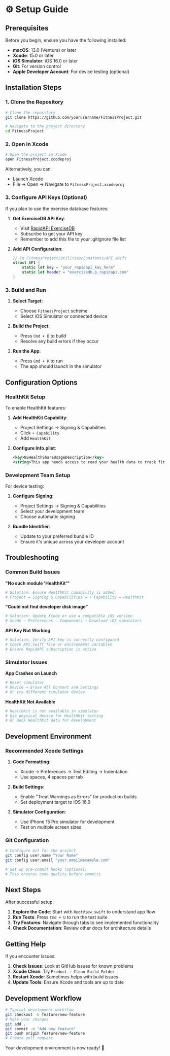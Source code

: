# ⚙️ Setup Guide

## Prerequisites

Before you begin, ensure you have the following installed:

- **macOS**: 13.0 (Ventura) or later
- **Xcode**: 15.0 or later
- **iOS Simulator**: iOS 16.0 or later
- **Git**: For version control
- **Apple Developer Account**: For device testing (optional)

## Installation Steps

### 1. Clone the Repository

```bash
# Clone the repository
git clone https://github.com/yourusername/FitnessProject.git

# Navigate to the project directory
cd FitnessProject
```

### 2. Open in Xcode

```bash
# Open the project in Xcode
open FitnessProject.xcodeproj
```

Alternatively, you can:
- Launch Xcode
- File → Open → Navigate to `FitnessProject.xcodeproj`

### 3. Configure API Keys (Optional)

If you plan to use the exercise database features:

1. **Get ExerciseDB API Key**:
   - Visit [RapidAPI ExerciseDB](https://rapidapi.com/justin-WFnsXH_t6/api/exercisedb)
   - Subscribe to get your API key
   - Remember to add this file to your .gitignore file list

2. **Add API Configuration**:
   ```swift
   // In FitnessProject/Utilities/Constants/API.swift
   struct API {
       static let key = "your_rapidapi_key_here"
       static let header = "exercisedb.p.rapidapi.com"
   }
   ```

### 3. Build and Run

1. **Select Target**:
   - Choose `FitnessProject` scheme
   - Select iOS Simulator or connected device

2. **Build the Project**:
   - Press `Cmd + B` to build
   - Resolve any build errors if they occur

3. **Run the App**:
   - Press `Cmd + R` to run
   - The app should launch in the simulator

## Configuration Options

### HealthKit Setup

To enable HealthKit features:

1. **Add HealthKit Capability**:
   - Project Settings → Signing & Capabilities
   - Click `+ Capability`
   - Add `HealthKit`

2. **Configure Info.plist**:
   ```xml
   <key>NSHealthShareUsageDescription</key>
   <string>This app needs access to read your health data to track fitness progress.</string>
   ```

### Development Team Setup

For device testing:

1. **Configure Signing**:
   - Project Settings → Signing & Capabilities
   - Select your development team
   - Choose automatic signing

2. **Bundle Identifier**:
   - Update to your preferred bundle ID
   - Ensure it's unique across your developer account

## Troubleshooting

### Common Build Issues

**"No such module 'HealthKit'"**
```bash
# Solution: Ensure HealthKit capability is added
# Project → Signing & Capabilities → + Capability → HealthKit
```

**"Could not find developer disk image"**
```bash
# Solution: Update Xcode or use a compatible iOS version
# Xcode → Preferences → Components → Download iOS simulators
```

**API Key Not Working**
```bash
# Solution: Verify API key is correctly configured
# Check API.swift file or environment variables
# Ensure RapidAPI subscription is active
```

### Simulator Issues

**App Crashes on Launch**
```bash
# Reset simulator
# Device → Erase All Content and Settings
# Or try different simulator device
```

**HealthKit Not Available**
```bash
# HealthKit is not available in simulator
# Use physical device for HealthKit testing
# Or mock HealthKit data for development
```

## Development Environment

### Recommended Xcode Settings

1. **Code Formatting**:
   - Xcode → Preferences → Text Editing → Indentation
   - Use spaces, 4 spaces per tab

2. **Build Settings**:
   - Enable "Treat Warnings as Errors" for production builds
   - Set deployment target to iOS 16.0

3. **Simulator Configuration**:
   - Use iPhone 15 Pro simulator for development
   - Test on multiple screen sizes

### Git Configuration

```bash
# Configure Git for the project
git config user.name "Your Name"
git config user.email "your.email@example.com"

# Set up pre-commit hooks (optional)
# This ensures code quality before commits
```

## Next Steps

After successful setup:

1. **Explore the Code**: Start with `RootView.swift` to understand app flow
2. **Run Tests**: Press `Cmd + U` to run the test suite
3. **Try Features**: Navigate through tabs to see implemented functionality
4. **Check Documentation**: Review other docs for architecture details

## Getting Help

If you encounter issues:

1. **Check Issues**: Look at GitHub issues for known problems
2. **Xcode Clean**: Try `Product → Clean Build Folder`
3. **Restart Xcode**: Sometimes helps with build issues
4. **Update Tools**: Ensure Xcode and tools are up to date

## Development Workflow

```bash
# Typical development workflow
git checkout -b feature/new-feature
# Make your changes
git add .
git commit -m "Add new feature"
git push origin feature/new-feature
# Create pull request
```

Your development environment is now ready! 🚀

